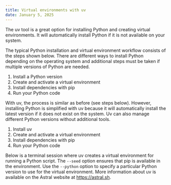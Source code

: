 ```yaml
---
title: Virtual environments with uv
date: January 5, 2025
---
```


The uv tool is a great option for installing Python and creating virtual environments. It will automatically install Python if it is not available on your system.

The typical Python installation and virtual environment workflow consists of the steps shown below. There are different ways to install Python depending on the operating system and additional steps must be taken if multiple versions of Python are needed.

1. Install a Python version
2. Create and activate a virtual environment
3. Install dependencies with pip
4. Run your Python code

With uv, the process is similar as before (see steps below). However, installing Python is simplified with uv because it will automatically install the latest version if it does not exist on the system. Uv can also manage different Python versions without additional tools.

1. Install uv
2. Create and activate a virtual environment
3. Install dependencies with pip
4. Run your Python code

Below is a terminal session where uv creates a virtual environment for running a Python script. The `--seed` option ensures that pip is available in the environment. Use the `--python` option to specify a particular Python version to use for the virtual environment. More information about uv is available on the Astral website at <https://astral.sh>.

<p>
<script src="https://asciinema.org/a/5uZe2fUWRh8QSQVJ5yesDeEgb.js" id="asciicast-5uZe2fUWRh8QSQVJ5yesDeEgb" async="true"></script>
</p>
